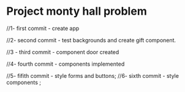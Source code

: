 # Project monty hall problem

//1- first commit - create app

//2- second commit - test backgrounds and create gift component.

//3 - third commit - component door created

//4- fourth commit - components implemented

//5- fifith commit - style forms and buttons;
//6- sixth commit - style components ;
